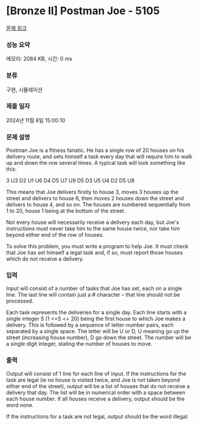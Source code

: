 # [Bronze II] Postman Joe - 5105 

[문제 링크](https://www.acmicpc.net/problem/5105) 

### 성능 요약

메모리: 2084 KB, 시간: 0 ms

### 분류

구현, 시뮬레이션

### 제출 일자

2024년 11월 8일 15:00:10

### 문제 설명

<p>Postman Joe is a fitness fanatic. He has a single row of 20 houses on his delivery route, and sets himself a task every day that will require him to walk up and down the row several times. A typical task will look something like this:</p>

<p>3 U3 D2 U1 U6 D4 D5 U7 U9 D5 D3 U5 U4 D2 D5 U8</p>

<p>This means that Joe delivers firstly to house 3, moves 3 houses up the street and delivers to house 6, then moves 2 houses down the street and delivers to house 4, and so on. The houses are numbered sequentially from 1 to 20, house 1 being at the bottom of the street.</p>

<p>Not every house will necessarily receive a delivery each day, but Joe's instructions must never take him to the same house twice, nor take him beyond either end of the row of houses.</p>

<p>To solve this problem, you must write a program to help Joe. It must check that Joe has set himself a legal task and, if so, must report those houses which do not receive a delivery.</p>

### 입력 

 <p>Input will consist of a number of tasks that Joe has set, each on a single line. The last line will contain just a # character – that line should not be processed.</p>

<p>Each task represents the deliveries for a single day. Each line starts with a single integer S (1 <=S <= 20) being the first house to which Joe makes a delivery. This is followed by a sequence of letter-number pairs, each separated by a single space. The letter will be U or D, U meaning go up the street (increasing house number), D go down the street. The number will be a single digit integer, stating the number of houses to move.</p>

### 출력 

 <p>Output will consist of 1 line for each line of input. If the instructions for the task are legal (ie no house is visited twice, and Joe is not taken beyond either end of the street), output will be a list of houses that do not receive a delivery that day. The list will be in numerical order with a space between each house number. If all houses receive a delivery, output should be the word none.</p>

<p>If the instructions for a task are not legal, output should be the word illegal.</p>

